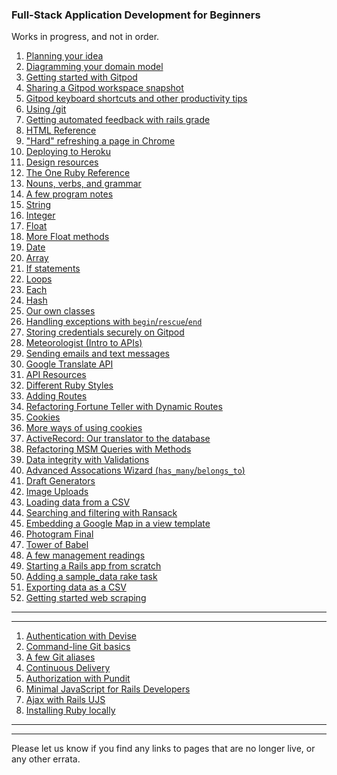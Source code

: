 ### Full-Stack Application Development for Beginners

<div class="container">
  <div class="row">
    <div class="col-md-10 offset-md-1">
      <script async src="https://cse.google.com/cse.js?cx=84981202d2395b390"></script>
      <div class="gcse-search"></div>
    </div>
  </div>
</div>

Works in progress, and not in order.
 
 1. [Planning your idea](https://chapters.firstdraft.com/chapters/783)
 2. [Diagramming your domain model](https://chapters.firstdraft.com/chapters/782)
 3. [Getting started with Gitpod](https://chapters.firstdraft.com/chapters/785)
 4. [Sharing a Gitpod workspace snapshot](https://chapters.firstdraft.com/chapters/876)
 5. [Gitpod keyboard shortcuts and other productivity tips](https://chapters.firstdraft.com/chapters/834)
 6. [Using /git](https://chapters.firstdraft.com/chapters/839)
 7. [Getting automated feedback with rails grade](https://chapters.firstdraft.com/chapters/777)
 8. [HTML Reference](https://chapters.firstdraft.com/chapters/771)
 9.  ["Hard" refreshing a page in Chrome](https://chapters.firstdraft.com/chapters/877)
 10. [Deploying to Heroku](https://chapters.firstdraft.com/chapters/775)
 11. [Design resources](https://chapters.firstdraft.com/chapters/788)
 12. [The One Ruby Reference](https://chapters.firstdraft.com/chapters/774)
 13. [Nouns, verbs, and grammar](https://chapters.firstdraft.com/chapters/754)
 14. [A few program notes](https://chapters.firstdraft.com/chapters/755)
 15. [String](https://chapters.firstdraft.com/chapters/757)
 16. [Integer](https://chapters.firstdraft.com/chapters/760)
 17. [Float](https://chapters.firstdraft.com/chapters/759)
 18. [More Float methods](https://chapters.firstdraft.com/chapters/853)
 19. [Date](https://chapters.firstdraft.com/chapters/768)
 20. [Array](https://chapters.firstdraft.com/chapters/758)
 21. [If statements](https://chapters.firstdraft.com/chapters/763)
 22. [Loops](https://chapters.firstdraft.com/chapters/764)
 23. [Each](https://chapters.firstdraft.com/chapters/765)
 24. [Hash](https://chapters.firstdraft.com/chapters/767)
 25. [Our own classes](https://chapters.firstdraft.com/chapters/769)
 26. [Handling exceptions with `begin`/`rescue`/`end`](https://chapters.firstdraft.com/chapters/833)
 27. [Storing credentials securely on Gitpod](https://chapters.firstdraft.com/chapters/792)
 28. [Meteorologist (Intro to APIs)](https://chapters.firstdraft.com/chapters/847)
 29. [Sending emails and text messages](https://chapters.firstdraft.com/chapters/848)
 30. [Google Translate API](https://chapters.firstdraft.com/chapters/849)
 31. [API Resources](https://chapters.firstdraft.com/chapters/800)
 32. [Different Ruby Styles](https://chapters.firstdraft.com/chapters/787)
 33. [Adding Routes](https://chapters.firstdraft.com/chapters/779)
 34. [Refactoring Fortune Teller with Dynamic Routes](https://chapters.firstdraft.com/chapters/841)
 35. [Cookies](https://chapters.firstdraft.com/chapters/842)
 36. [More ways of using cookies](https://chapters.firstdraft.com/chapters/850)
 37. [ActiveRecord: Our translator to the database](https://chapters.firstdraft.com/chapters/770)
 38. [Refactoring MSM Queries with Methods](https://chapters.firstdraft.com/chapters/843)
 39. [Data integrity with Validations](https://chapters.firstdraft.com/chapters/845)
 41. [Advanced Assocations Wizard (`has_many`/`belongs_to`)](https://association-accessors.firstdraft.com/)
 42. [Draft Generators](https://chapters.firstdraft.com/chapters/773)
 43. [Image Uploads](https://chapters.firstdraft.com/chapters/790)
 44. [Loading data from a CSV](https://chapters.firstdraft.com/chapters/791)
 45. [Searching and filtering with Ransack](https://chapters.firstdraft.com/chapters/835)
 46. [Embedding a Google Map in a view template](https://chapters.firstdraft.com/chapters/836)
 47. [Photogram Final](https://chapters.firstdraft.com/chapters/837)
 48. [Tower of Babel](https://chapters.firstdraft.com/chapters/838)
 49. [A few management readings](https://chapters.firstdraft.com/chapters/789)
 50. [Starting a Rails app from scratch](https://chapters.firstdraft.com/chapters/851)
 51. [Adding a sample_data rake task](https://chapters.firstdraft.com/chapters/852)
 52. [Exporting data as a CSV](https://chapters.firstdraft.com/chapters/873)
 53. [Getting started web scraping](https://chapters.firstdraft.com/chapters/874)

---

---

 1. [Authentication with Devise](https://chapters.firstdraft.com/chapters/880)
 1. [Command-line Git basics](https://chapters.firstdraft.com/chapters/859)
 2. [A few Git aliases](https://chapters.firstdraft.com/chapters/857)
 3. [Continuous Delivery](https://chapters.firstdraft.com/chapters/858)
 4. [Authorization with Pundit](https://chapters.firstdraft.com/chapters/860)
 5. [Minimal JavaScript for Rails Developers](https://chapters.firstdraft.com/chapters/861)  
 5. [Ajax with Rails UJS](https://chapters.firstdraft.com/chapters/863)
 6. [Installing Ruby locally](https://chapters.firstdraft.com/chapters/865)

---
---

Please let us know if you find any links to pages that are no longer live, or any other errata.
